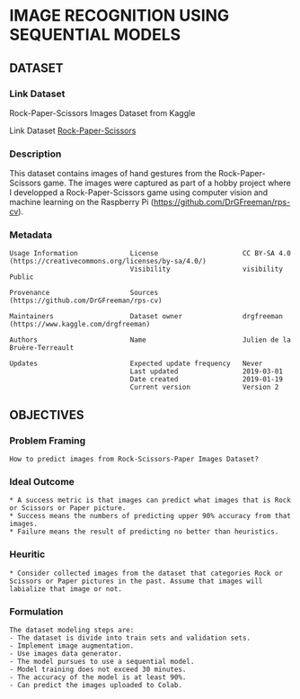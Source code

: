 # IMAGE RECOGNITION USING SEQUENTIAL MODELS

## DATASET
### Link Dataset

Rock-Paper-Scissors Images Dataset from Kaggle

Link Dataset [Rock-Paper-Scissors](https://www.kaggle.com/drgfreeman/rockpaperscissors/download)
### Description
This dataset contains images of hand gestures from the Rock-Paper-Scissors game. The images were captured as part of a hobby project where I developped a Rock-Paper-Scissors game using computer vision and machine learning on the Raspberry Pi (https://github.com/DrGFreeman/rps-cv).

### Metadata
    Usage Information             License                     CC BY-SA 4.0 (https://creativecommons.org/licenses/by-sa/4.0/)
                                  Visibility                  visibility Public
    
    Provenance                    Sources                     (https://github.com/DrGFreeman/rps-cv)

    Maintainers                   Dataset owner               drgfreeman (https://www.kaggle.com/drgfreeman)

    Authors                       Name                        Julien de la Bruère-Terreault
    
    Updates                       Expected update frequency   Never
                                  Last updated                2019-03-01                 
                                  Date created                2019-01-19                  
                                  Current version             Version 2

## OBJECTIVES
### Problem Framing
	How to predict images from Rock-Scissors-Paper Images Dataset?
### Ideal Outcome
	* A success metric is that images can predict what images that is Rock or Scissors or Paper picture.
	* Success means the numbers of predicting upper 90% accuracy from that images. 
	* Failure means the result of predicting no better than heuristics.
### Heuritic
	* Consider collected images from the dataset that categories Rock or Scissors or Paper pictures in the past. Assume that images will labialize that image or not. 
### Formulation
	The dataset modeling steps are:
	- The dataset is divide into train sets and validation sets. 
	- Implement image augmentation. 
	- Use images data generator. 
	- The model pursues to use a sequential model. 
	- Model training does not exceed 30 minutes.
	- The accuracy of the model is at least 90%. 
	- Can predict the images uploaded to Colab. 

